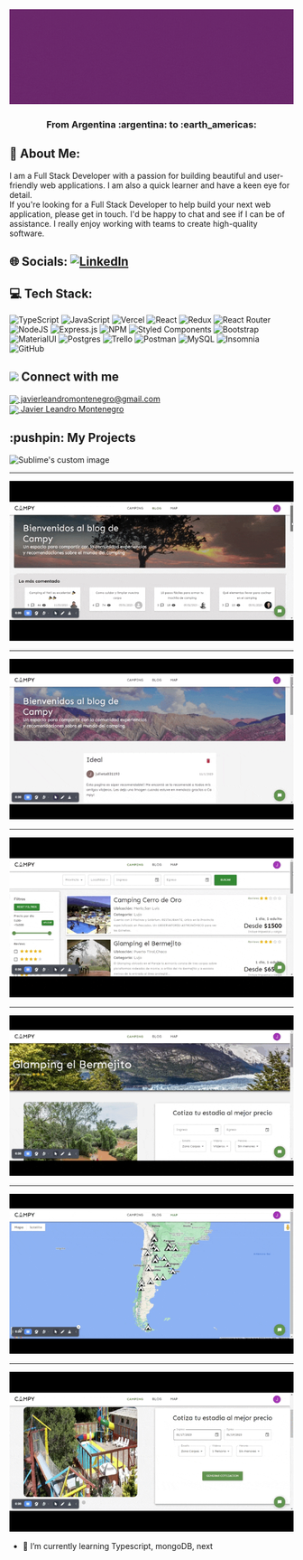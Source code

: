 <div align="center" display="grid">
<img width="900px" src="https://raw.githubusercontent.com/javierleandromontenegro/javierleandromontenegro/main/javiergif.gif" alt="Sublime's custom image"/>
<h3>
 From Argentina :argentina: to :earth_americas:
</h3>
</div>

 
 ## 💫 About Me:
I am a Full Stack Developer with a passion for building beautiful and user-friendly web applications. I am also a quick learner and have a keen eye for detail.<br>If you're looking for a Full Stack Developer to help build your next web application, please get in touch. I'd be happy to chat and see if I can be of assistance. I really enjoy working with teams to create high-quality software.

## 🌐 Socials: [![LinkedIn](https://img.shields.io/badge/LinkedIn-%230077B5.svg?logo=linkedin&logoColor=white)](https://linkedin.com/in/https://www.linkedin.com/in/javierleandromontenegro/) 

## 💻 Tech Stack:

![TypeScript](https://img.shields.io/badge/typescript-%23007ACC.svg?style=for-the-badge&logo=typescript&logoColor=white) ![JavaScript](https://img.shields.io/badge/javascript-%23323330.svg?style=for-the-badge&logo=javascript&logoColor=%23F7DF1E) ![Vercel](https://img.shields.io/badge/vercel-%23000000.svg?style=for-the-badge&logo=vercel&logoColor=white)  ![React](https://img.shields.io/badge/react-%2320232a.svg?style=for-the-badge&logo=react&logoColor=%2361DAFB) ![Redux](https://img.shields.io/badge/redux-%23593d88.svg?style=for-the-badge&logo=redux&logoColor=white) ![React Router](https://img.shields.io/badge/React_Router-CA4245?style=for-the-badge&logo=react-router&logoColor=white) ![NodeJS](https://img.shields.io/badge/node.js-6DA55F?style=for-the-badge&logo=node.js&logoColor=white) ![Express.js](https://img.shields.io/badge/express.js-%23404d59.svg?style=for-the-badge&logo=express&logoColor=%2361DAFB) ![NPM](https://img.shields.io/badge/NPM-%23000000.svg?style=for-the-badge&logo=npm&logoColor=white)   ![Styled Components](https://img.shields.io/badge/styled--components-DB7093?style=for-the-badge&logo=styled-components&logoColor=white) ![Bootstrap](https://img.shields.io/badge/bootstrap-%23563D7C.svg?style=for-the-badge&logo=bootstrap&logoColor=white) ![MaterialUI](https://img.shields.io/badge/materialui-%234ea94b.svg?style=for-the-badge&logo=materialui&logoColor=white) ![Postgres](https://img.shields.io/badge/postgres-%23316192.svg?style=for-the-badge&logo=postgresql&logoColor=white)  ![Trello](https://img.shields.io/badge/Trello-%23026AA7.svg?style=for-the-badge&logo=Trello&logoColor=white) ![Postman](https://img.shields.io/badge/Postman-FF6C37?style=for-the-badge&logo=postman&logoColor=white) ![MySQL](https://img.shields.io/badge/mysql-%2300f.svg?style=for-the-badge&logo=mysql&logoColor=white) ![Insomnia](https://img.shields.io/badge/Insomnia-black?style=for-the-badge&logo=insomnia&logoColor=5849BE) ![GitHub](https://img.shields.io/badge/github-%23121011.svg?style=for-the-badge&logo=github&logoColor=white)

## <img src='https://raw.githubusercontent.com/ShahriarShafin/ShahriarShafin/main/Assets/handshake.gif' width="60px"> Connect with me

<p>
    <a href="javierleandromontenegro@gmail.com">
      <img align="center" src="https://user-images.githubusercontent.com/76783198/182482940-c4a2a044-de93-4450-b354-9628cbb175c9.svg"/>
      javierleandromontenegro@gmail.com
    </a>    
    <br>
    <a href="https://www.linkedin.com/in/javierleandromontenegro/">
      <img align="center" src="https://user-images.githubusercontent.com/76783198/182481396-19c89e94-f3ba-4e33-9df4-f5b7a094cf8f.svg"/>
      Javier Leandro Montenegro
    </a>
<p/>

<h2>
  :pushpin: My Projects
  </h2>
  
   <img  src="https://github.com/javierleandromontenegro/javierleandromontenegro/blob/main/home.gif" alt="Sublime's custom image"/> 
   <hr/>
    <img  src="https://github.com/javierleandromontenegro/javierleandromontenegro/blob/main/blog.gif" alt="Sublime's custom image"/> 
     <hr/>
    <img  src="https://github.com/javierleandromontenegro/javierleandromontenegro/blob/main/blogdetalle.gif" alt="Sublime's custom image"/> 
     <hr/>
    <img  src="https://github.com/javierleandromontenegro/javierleandromontenegro/blob/main/booking.gif" alt="Sublime's custom image"/> 
     <hr/>
    <img  src="https://github.com/javierleandromontenegro/javierleandromontenegro/blob/main/detalle.gif" alt="Sublime's custom image"/> 
     <hr/>
    <img  src="https://github.com/javierleandromontenegro/javierleandromontenegro/blob/main/mapa.gif" alt="Sublime's custom image"/> 
     <hr/>
    <img  src="https://github.com/javierleandromontenegro/javierleandromontenegro/blob/main/pagar.gif" alt="Sublime's custom image"/> 
  

- 🌱 I’m currently learning Typescript, mongoDB, next
